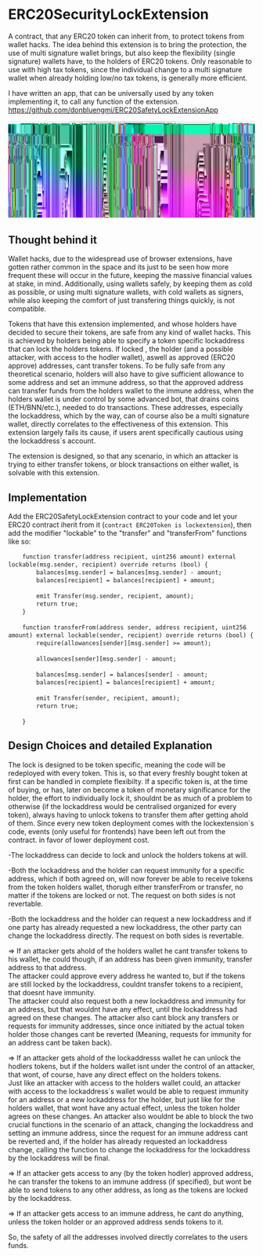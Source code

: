 # ERC20SecurityLockExtension

A contract, that any ERC20 token can inherit from, to protect tokens from wallet hacks. The idea behind this extension is to bring the protection, the use of multi signature wallet brings, but also keep the flexibility (single signature) wallets have, to the holders of ERC20 tokens. Only reasonable to use with high tax tokens, since the individual change to a multi signature wallet when already holding low/no tax tokens, is generally more efficient.

I have written an app, that can be universally used by any token implementing it, to call any function of the extension.
https://github.com/donbluengmi/ERC20SafetyLockExtensionApp

![](https://github.com/donbluengmi/ERC20SafetyLockExtension/blob/main/ScreenCapture_8.gif)

## Thought behind it

Wallet hacks, due to the widespread use of browser extensions, have gotten rather common in the space and its just to be seen how more frequent these will occur in the future, keeping the massive financial values at stake, in mind. Additionally, using wallets safely, by keeping them as cold as possible, or using multi signature wallets, with cold wallets as signers, while also keeping the comfort of just transfering things quickly, is not compatible.

Tokens that have this extension implemented, and whose holders have decided to secure their tokens, are safe from any kind of wallet hacks.
This is achieved by holders being able to specify a token specific lockaddress that can lock the holders tokens. If locked , the holder (and a possible attacker, with access to the hodler wallet), aswell as approved (ERC20 approve) addresses, cant transfer tokens. To be fully safe from any theoretical scenario, holders will also have to give sufficient allowance to some address and set an immune address, so that the approved address can transfer funds from the holders wallet to the immune address, when the holders wallet is under control by some advanced bot, that drains coins (ETH/BNN/etc.), needed to do transactions. These addresses, especially the lockaddress, which by the way, can of course also be a multi signature wallet, directly correlates to the effectiveness of this extension.
This extension largely fails its cause, if users arent specifically cautious using the lockaddress´s account.

The extension is designed, so that any scenario, in which an attacker is trying to either transfer tokens, or block transactions on either wallet, is solvable with this extension.

## Implementation

Add the ERC20SafetyLockExtension contract to your code and let your ERC20 contract iherit from it (```contract ERC20Token is lockextension```), then add the modifier "lockable" to the "transfer" and "transferFrom" functions like so:

```Solidity
    function transfer(address recipient, uint256 amount) external lockable(msg.sender, recipient) override returns (bool) {
        balances[msg.sender] = balances[msg.sender] - amount;
        balances[recipient] = balances[recipient] + amount;

        emit Transfer(msg.sender, recipient, amount);
        return true;
    }
    
    function transferFrom(address sender, address recipient, uint256 amount) external lockable(sender, recipient) override returns (bool) {
        require(allowances[sender][msg.sender] >= amount);

        allowances[sender][msg.sender] - amount;

        balances[msg.sender] = balances[sender] - amount;
        balances[recipient] = balances[recipient] + amount;
                
        emit Transfer(sender, recipient, amount);
        return true;

    }
```

## Design Choices and detailed Explanation

The lock is designed to be token specific, meaning the code will be redeployed with every token. This is, so that every freshly bought token at first can be handled in complete flexibilty. If a specific token is, at the time of buying, or has, later on become a token of monetary significance for the holder, the effort to individually lock it, shouldnt be as much of a problem to otherwise (if the lockaddress would be centralised organized for every token), always having to unlock tokens to transfer them after getting ahold of them.
Since every new token deployment comes with the lockextension`s code, events (only useful for frontends) have been left out from the contract. in favor of lower deployment cost.

-The lockaddress can decide to lock and unlock the holders tokens at will.

-Both the lockaddress and the holder can request immunity for a specific address, which if both agreed on, will now forever be able to receive tokens from the token holders wallet, thorugh either transferFrom or transfer, no matter if the tokens are locked or not. The request on both sides is not revertable.

-Both the lockaddress and the holder can request a new lockaddress and if one party has already requested a new lockaddress, the other party can change the lockaddress directly. The request on both sides is revertable.

=> If an attacker gets ahold of the holders wallet he cant transfer tokens to his wallet, he could though, if an address has been given immunity, transfer address to that address.<br>
The attacker could approve every address he wanted to, but if the tokens are still locked by the lockaddress, couldnt transfer tokens to a recipient, that doesnt have immunity.<br>
The attacker could also request both a new lockaddress and immunity for an address, but that wouldnt have any effect, until the lockaddress had agreed on these changes. The attacker also cant block any transfers or requests for immunity addresses, since once initiated by the actual token holder those changes cant be reverted (Meaning, requests for immunity for an address cant be taken back).

=> If an attacker gets ahold of the lockaddresss wallet he can unlock the hodlers tokens, but if the holders wallet isnt under the control of an attacker, that wont, of course, have any direct effect on the holders tokens. <br>
Just like an attacker with access to the holders wallet could, an attacker with access to the lockaddress`s wallet would be able to request immunity for an address or a new lockaddress for the holder, but just like for the holders wallet, that wont have any actual effect, unless the token holder agrees on these changes. An attacker also wouldnt be able to block the two crucial functions in the scenario of an attack, changing the lockaddress and setting an immune address, since the request for an immune address cant be reverted and, if the holder has already requested an lockaddress change, calling the function to change the lockaddress for the lockaddress by the lockaddress will be final.

=> If an attacker gets access to any (by the token hodler) approved address, he can transfer the tokens to an immune address (if specified), but wont be able to send tokens to any other address, as long as the tokens are locked by the lockaddress.

=> If an attacker gets access to an immune address, he cant do anything, unless the token holder or an approved address sends tokens to it.

So, the safety of all the addresses involved directly correlates to the users funds.
